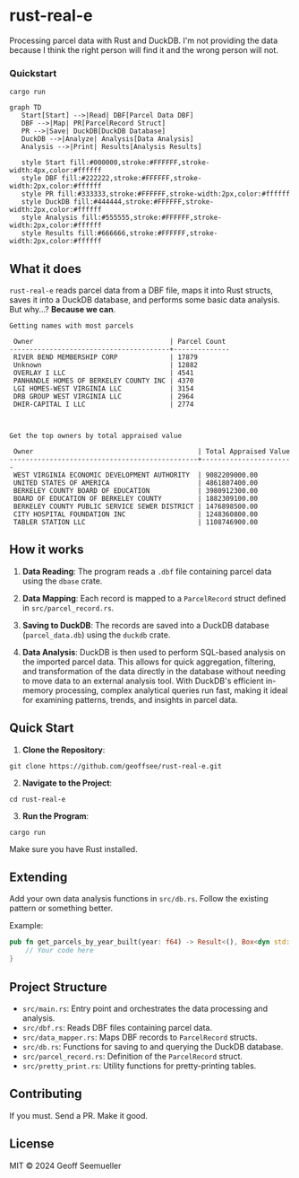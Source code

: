 # rust-real-e

Processing parcel data with Rust and DuckDB. I'm not providing the data because I think the right person will find it and the wrong person will not.

### Quickstart

```shell
cargo run
```

```mermaid
graph TD
   Start[Start] -->|Read| DBF[Parcel Data DBF]
   DBF -->|Map| PR[ParcelRecord Struct]
   PR -->|Save| DuckDB[DuckDB Database]
   DuckDB -->|Analyze| Analysis[Data Analysis]
   Analysis -->|Print| Results[Analysis Results]

   style Start fill:#000000,stroke:#FFFFFF,stroke-width:4px,color:#ffffff
   style DBF fill:#222222,stroke:#FFFFFF,stroke-width:2px,color:#ffffff
   style PR fill:#333333,stroke:#FFFFFF,stroke-width:2px,color:#ffffff
   style DuckDB fill:#444444,stroke:#FFFFFF,stroke-width:2px,color:#ffffff
   style Analysis fill:#555555,stroke:#FFFFFF,stroke-width:2px,color:#ffffff
   style Results fill:#666666,stroke:#FFFFFF,stroke-width:2px,color:#ffffff
```

## What it does

`rust-real-e` reads parcel data from a DBF file, maps it into Rust structs, saves it into a DuckDB database, and performs some basic data analysis. But why...? **Because we can**.


```shell
Getting names with most parcels

 Owner                                  | Parcel Count 
----------------------------------------+--------------
 RIVER BEND MEMBERSHIP CORP             | 17879 
 Unknown                                | 12882 
 OVERLAY I LLC                          | 4541 
 PANHANDLE HOMES OF BERKELEY COUNTY INC | 4370 
 LGI HOMES-WEST VIRGINIA LLC            | 3154 
 DRB GROUP WEST VIRGINIA LLC            | 2964 
 DHIR-CAPITAL I LLC                     | 2774 



Get the top owners by total appraised value

 Owner                                         | Total Appraised Value 
-----------------------------------------------+-----------------------
 WEST VIRGINIA ECONOMIC DEVELOPMENT AUTHORITY  | 9082209000.00 
 UNITED STATES OF AMERICA                      | 4861807400.00 
 BERKELEY COUNTY BOARD OF EDUCATION            | 3980912300.00 
 BOARD OF EDUCATION OF BERKELEY COUNTY         | 1882309100.00 
 BERKELEY COUNTY PUBLIC SERVICE SEWER DISTRICT | 1476898500.00 
 CITY HOSPITAL FOUNDATION INC                  | 1248360800.00 
 TABLER STATION LLC                            | 1108746900.00 

```
## How it works

1. **Data Reading**: The program reads a `.dbf` file containing parcel data using the `dbase` crate.

2. **Data Mapping**: Each record is mapped to a `ParcelRecord` struct defined in `src/parcel_record.rs`.

3. **Saving to DuckDB**: The records are saved into a DuckDB database (`parcel_data.db`) using the `duckdb` crate.

4. **Data Analysis**: DuckDB is then used to perform SQL-based analysis on the imported parcel data. This allows for quick aggregation, filtering, and transformation of the data directly in the database without needing to move data to an external analysis tool. With DuckDB's efficient in-memory processing, complex analytical queries run fast, making it ideal for examining patterns, trends, and insights in parcel data.

## Quick Start

1. **Clone the Repository**:
```shell
git clone https://github.com/geoffsee/rust-real-e.git
```
2. **Navigate to the Project**:
```shell
cd rust-real-e
```
3. **Run the Program**:
```shell
cargo run
```

   Make sure you have Rust installed.

## Extending

Add your own data analysis functions in `src/db.rs`. Follow the existing pattern or something better.

Example:

```rust
pub fn get_parcels_by_year_built(year: f64) -> Result<(), Box<dyn std::error::Error>> {
    // Your code here
}
```

## Project Structure

- `src/main.rs`: Entry point and orchestrates the data processing and analysis.
- `src/dbf.rs`: Reads DBF files containing parcel data.
- `src/data_mapper.rs`: Maps DBF records to `ParcelRecord` structs.
- `src/db.rs`: Functions for saving to and querying the DuckDB database.
- `src/parcel_record.rs`: Definition of the `ParcelRecord` struct.
- `src/pretty_print.rs`: Utility functions for pretty-printing tables.

## Contributing

If you must. Send a PR. Make it good.

## License

MIT © 2024 Geoff Seemueller